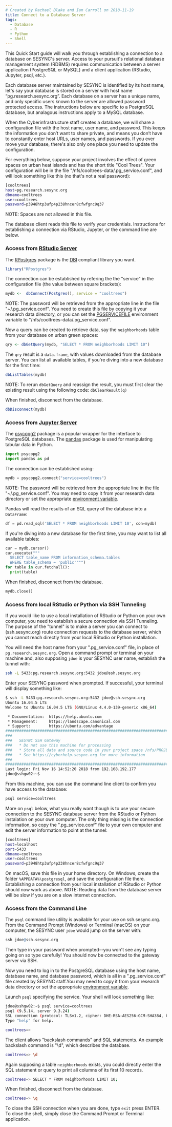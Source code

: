 ```yaml
---
# Created by Rachael Blake and Ian Carroll on 2018-11-19
title: Connect to a Database Server
tags:
  - Database
  - R
  - Python
  - Shell
---
```


This Quick Start guide will walk you through establishing a connection
to a database on SESYNC's server. Access to your pursuit's relational
database management system (RDBMS) requires communication between a
server application (PostgreSQL or MySQL) and a client application
(RStudio, Jupyter, psql, etc.).

Each database server maintained by SESYNC is identified by its host
name, let's say your database is stored on a server with host name
“pg.research.sesync.org”. Each database on a server has a unique name,
and only specific users known to the server are allowed password
protected access. The instructions below are specific to a PostgreSQL
database, but analagous instructions apply to a MySQL database.

When the Cyberinfrastructure staff creates a database, we will share a
configuration file with the host name, user name, and password. This
keeps the information you don’t want to share private, and means you
don’t have to constantly enter host URLs, user names, and
passwords. If you ever move your database, there's also only one place
you need to update the configuration.

For everything below, suppose your project involves the effect of
green spaces on urban heat islands and has the short title "Cool
Trees". Your configuration will be in the file
"/nfs/cooltrees-data/.pg_service.conf", and will look something like
this (no that's not a real password):

```bash
[cooltrees]
host=pg.research.sesync.org
dbname=cooltrees
user=cooltrees
password=p3948htp3ufp4p238hncer8cfwfgnc9q37
```

NOTE: Spaces are not allowed in this file.

The database client reads this file to verify your
credentials. Instructions for establishing a connection via RStudio,
Jupyter, or the command line are below.

### Access from [RStudio Server](https://rstudio.sesync.org)

The [RPostgres](https://CRAN.R-project.org/package=RPostgres) package is the
[DBI](https://CRAN.R-project.org/package=DBI) compliant library you want.

```r
library("RPostgres")
```

The connection can be established by refering the the "service" in the
configuration file (the value between square brackets):

```r
mydb <-  dbConnect(Postgres(), service = "cooltrees")
```

NOTE: The password will be retrieved from the appropriate line in the
file "\~/.pg_service.conf". You need to create this file by copying it
your research data directory, or you can set the
[PGSERVICEFILE](https://www.postgresql.org/docs/9.0/libpq-pgservice.html)
environment variable to "/nfs/cooltrees-data/.pg_service.conf".

Now a query can be created to retrieve data, say the `neighborhoods`
table from your database on urban green spaces:

```r
qry <- dbGetQuery(mydb, "SELECT * FROM neighborhoods LIMIT 10")
```

The `qry` result is a `data.frame`, with values downloaded from the
database server. You can list all available tables, if you're diving
into a new database for the first time:

```r
dbListTables(mydb)
```

NOTE: To rerun `dbGetQuery` and reassign the result, you must first
clear the existing result using the following code: `dbClearResult(q)`

When finished, disconnect from the database.

```r
dbDisconnect(mydb)
```

### Access from [Jupyter Server](jupyter.sesync.org)

The [psycopg2](https://pypi.org/project/psycopg2/) package is a
popular wrapper for the interface to PostgreSQL databases. The
[pandas](https://pypi.org/project/pandas/) package is used for
manipulating tabular data in Python.

```python
import psycopg2
import pandas as pd
```

The connection can be established using:

```python
mydb = psycopg2.connect("service=cooltrees")
```

NOTE: The password will be retrieved from the appropriate line in the
file "\~/.pg_service.conf". You may need to copy it from your research
data directory or set the appropriate [environment
variable](https://www.postgresql.org/docs/9.0/libpq-pgservice.html).

Pandas will read the results of an SQL query of the database into a
`DataFrame`:

```python
df = pd.read_sql('SELECT * FROM neighborhoods LIMIT 10', con=mydb)
```

If you're diving into a new database for the first time, you may want to
list all available tables:
  
```python
cur = mydb.cursor()
cur.execute("""
  SELECT table_name FROM information_schema.tables
  WHERE table_schema = 'public'""")
for table in cur.fetchall():
  print(table)
```

When finished, disconnect from the database.

```python
mydb.close()
```

### Access from local RStudio or Python via SSH Tunneling
  
If you would like to use a local installation of RStudio or Python
on your own computer, you need to establish a secure connection via
SSH Tunneling. The purpose of the "tunnel" is to make a server you can
connect to (ssh.sesync.org) route connection requests to the database
server, which you cannot reach directly from your local RStudio or
Python installation.

You will need the host name from your ".pg_service.conf" file, in
place of `pg.research.sesync.org`. Open a command prompt or
terminal on your machine and, also supposing `jdoe` is your SESYNC user
name, establish the tunnel with:

```bash
ssh -L 5433:pg.research.sesync.org:5432 jdoe@ssh.sesync.org
```

Enter your SESYNC password when prompted. If successful, your terminal
will display something like:

```bash
$ ssh -L 5433:pg.research.sesync.org:5432 jdoe@ssh.sesync.org
Ubuntu 16.04.5 LTS
Welcome to Ubuntu 16.04.5 LTS (GNU/Linux 4.4.0-139-generic x86_64)

 * Documentation:  https://help.ubuntu.com
 * Management:     https://landscape.canonical.com
 * Support:        https://ubuntu.com/advantage
##############################################################################
###                                                                        ###
###   SESYNC SSH Gateway                                                   ###
###   * Do not use this machine for processing                             ###
###   * Store all data and source code in your project space /nfs/PROJECT  ###
###   * See https://cyberhelp.sesync.org for more information              ###
###                                                                        ###
##############################################################################
Last login: Fri Nov 16 14:52:20 2018 from 192.168.192.177
jdoe@sshgw02:~$ 
```

From this machine, you can use the command line client to confirm
you have access to the database:
  
```bash
psql service=cooltrees
```

More on `psql` below, what you really want though is to use your
secure connection to the SESYNC database server from the RStudio or
Python instalation on your own computer. The only thing missing is
the connection information, so copy the
".pg_service.conf" file to your own computer and edit the
server information to point at the tunnel:

```bash
[cooltrees]
host=localhost
port=5433
dbname=cooltrees
user=cooltrees
password=p3948htp3ufp4p238hncer8cfwfgnc9q37
```

On macOS, save this file in your home directory. On Windows, create
the folder `%APPDATA%\postgresql`, and save the configuration file
there. Establishing a connection from your local installation of
RStudio or Python should now work as above. NOTE: Reading data from
the database server will be slow if you are on a slow internet
connection.

### Access from the Command Line

The `psql` command line utility is available for your use on
ssh.sesync.org. From the Command Prompt (Windows) or Terminal (macOS)
on your computer, the SESYNC user `jdoe` would jump on the server
with:

```r
ssh jdoe@ssh.sesync.org
```

Then type in your password when prompted--you won't see any typing
going on so type carefully! You should now be connected to the gateway
server via SSH.

Now you need to log in to the PostgreSQL database using the host name, database
name, and database password, which is all in a ".pg_service.conf" file created
by SESYNC staff.You may need to copy it from your research data directory or set
the appropriate [environment
variable](https://www.postgresql.org/docs/9.0/libpq-pgservice.html).

Launch `psql` specifying the service. Your shell will look something like:

```bash
jdoe@sshgw02:~$ psql service=cooltrees
psql (9.5.14, server 9.3.24)
SSL connection (protocol: TLSv1.2, cipher: DHE-RSA-AES256-GCM-SHA384, bits: 256, compression: off)
Type "help" for help.

cooltrees=> 
```
  
The client allows "backslash commands" and SQL statements. An example
backslash command is "\d", which describes the database.

```bash
cooltrees=> \d
```

Again supposing a table `neighborhoods` exists, you could directly
enter the SQL statement or query to print all columns of its first 10
records.

```bash
cooltrees=> SELECT * FROM neighborhoods LIMIT 10;
```

When finished, disconnect from the database.

```bash
cooltrees=> \q
```

To close the SSH connection when you are done, type `exit` press
ENTER. To close the shell, simply close the Command Prompt or Terminal
application.
